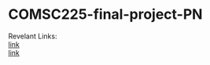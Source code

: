 # COMSC225-final-project-PN

Revelant Links: <br />
[link](https://www.bricklink.com/catalogColors.asp) <br />
[link](https://www.bricklink.com/catalogInv.asp?utm_content=subnav)

